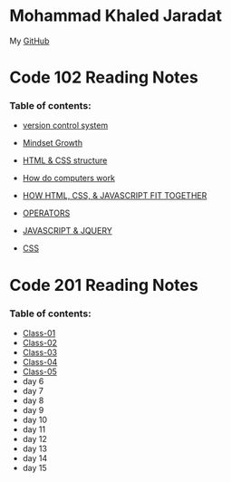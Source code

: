 # **Mohammad Khaled Jaradat**
My [GitHub](https://github.com/muhmadJaradat) 

# Code 102 Reading Notes

### Table of contents:
* [version control system](https://muhmadjaradat.github.io/Reading-note/Version_control_system)

* [Mindset Growth](https://muhmadjaradat.github.io/Reading-note/Growth_%20mindset)

* [HTML & CSS structure](https://muhmadjaradat.github.io/Reading-note/Read03)
* [How do computers work](https://muhmadjaradat.github.io/Reading-note/Read04b)
* [HOW HTML, CSS, & JAVASCRIPT FIT TOGETHER](https://muhmadjaradat.github.io/Reading-note/Read4c)
* [OPERATORS](https://muhmadjaradat.github.io/Reading-note/Read05)
* [JAVASCRIPT & JQUERY](https://muhmadjaradat.github.io/Reading-note/Reading04)
* [CSS](https://muhmadjaradat.github.io/Reading-note/read06b)

# Code 201 Reading Notes

### Table of contents:
* [Class-01](https://muhmadjaradat.github.io/Reading-note/Code201/Read01)
* [Class-02](https://muhmadjaradat.github.io/Reading-note/Code201/Read02)
* [Class-03](https://muhmadjaradat.github.io/Reading-note/Code201/Read03)
* [Class-04](https://muhmadjaradat.github.io/Reading-note/Code201/Read04)
* [Class-05](https://muhmadjaradat.github.io/Reading-note/Code201/Read05)
* day 6
* day 7
* day 8
* day 9
* day 10
* day 11
* day 12
* day 13
* day 14
* day 15